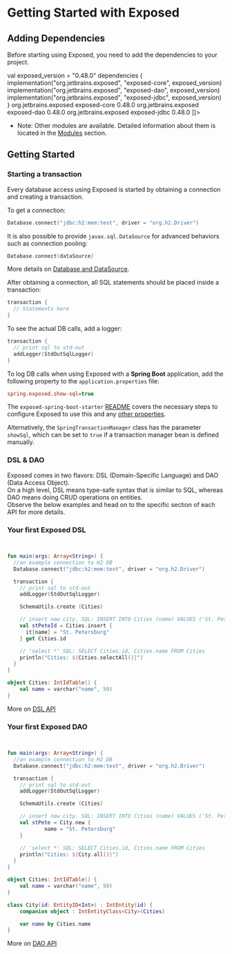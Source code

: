 # Getting Started with Exposed

## Adding Dependencies

Before starting using Exposed, you need to add the dependencies to your project.

<tabs>
<tab title="Gradle">
<code-block lang="kotlin">
val exposed_version = "0.48.0"
dependencies {
    implementation("org.jetbrains.exposed", "exposed-core", exposed_version)
    implementation("org.jetbrains.exposed", "exposed-dao", exposed_version)
    implementation("org.jetbrains.exposed", "exposed-jdbc", exposed_version)
}
</code-block>
</tab>
<tab title="Maven">
<code-block lang="xml">
<![CDATA[
<dependencies>
    <dependency>
      <groupId>org.jetbrains.exposed</groupId>
      <artifactId>exposed-core</artifactId>
      <version>0.48.0</version>
    </dependency>
    <dependency>
      <groupId>org.jetbrains.exposed</groupId>
      <artifactId>exposed-dao</artifactId>
      <version>0.48.0</version>
    </dependency>
    <dependency>
      <groupId>org.jetbrains.exposed</groupId>
      <artifactId>exposed-jdbc</artifactId>
      <version>0.48.0</version>
    </dependency>
</dependencies>
]]>
</code-block>
</tab>
</tabs>

- Note: Other modules are available. Detailed information about them is located in the [Modules](Exposed-Modules.md) section.

## Getting Started

### Starting a transaction

Every database access using Exposed is started by obtaining a connection and creating a transaction.

To get a connection:

```kotlin
Database.connect("jdbc:h2:mem:test", driver = "org.h2.Driver")
```

It is also possible to provide `javax.sql.DataSource` for advanced behaviors such as connection pooling:

```kotlin
Database.connect(dataSource)
```

More details on [Database and DataSource](Database-and-DataSource.md).

After obtaining a connection, all SQL statements should be placed inside a transaction:

```kotlin
transaction {
  // Statements here
}
```

To see the actual DB calls, add a logger:

```kotlin
transaction {
  // print sql to std-out
  addLogger(StdOutSqlLogger)
}
```

To log DB calls when using Exposed with a **Spring Boot** application, add the following property to the `application.properties` file:
```ini
spring.exposed.show-sql=true
```

The `exposed-spring-boot-starter` [README](https://github.com/JetBrains/Exposed/tree/main/exposed-spring-boot-starter#configuring-exposed) covers the necessary steps to configure Exposed to use this and any [other properties](https://github.com/JetBrains/Exposed/tree/main/exposed-spring-boot-starter#automatic-schema-creation).

Alternatively, the `SpringTransactionManager` class has the parameter `showSql`, which can be set to `true` if a transaction manager bean is defined manually.

### DSL & DAO

Exposed comes in two flavors: DSL (Domain-Specific Language) and DAO (Data Access Object).  
On a high level, DSL means type-safe syntax that is similar to SQL, whereas DAO means doing CRUD operations on entities.  
Observe the below examples and head on to the specific section of each API for more details.

### Your first Exposed DSL

```kotlin


fun main(args: Array<String>) {
  //an example connection to H2 DB
  Database.connect("jdbc:h2:mem:test", driver = "org.h2.Driver")

  transaction {
    // print sql to std-out
    addLogger(StdOutSqlLogger)

    SchemaUtils.create (Cities)

    // insert new city. SQL: INSERT INTO Cities (name) VALUES ('St. Petersburg')
    val stPeteId = Cities.insert {
      it[name] = "St. Petersburg"
    } get Cities.id

    // 'select *' SQL: SELECT Cities.id, Cities.name FROM Cities
    println("Cities: ${Cities.selectAll()}")
  }
}

object Cities: IntIdTable() {
    val name = varchar("name", 50)
}

```

More on [DSL API](Deep-Dive-into-DSL.md)

### Your first Exposed DAO

```kotlin


fun main(args: Array<String>) {
  //an example connection to H2 DB
  Database.connect("jdbc:h2:mem:test", driver = "org.h2.Driver")

  transaction {
    // print sql to std-out
    addLogger(StdOutSqlLogger)

    SchemaUtils.create (Cities)

    // insert new city. SQL: INSERT INTO Cities (name) VALUES ('St. Petersburg')
    val stPete = City.new {
            name = "St. Petersburg"
    }

    // 'select *' SQL: SELECT Cities.id, Cities.name FROM Cities
    println("Cities: ${City.all()}")
  }
}

object Cities: IntIdTable() {
    val name = varchar("name", 50)
}

class City(id: EntityID<Int>) : IntEntity(id) {
    companion object : IntEntityClass<City>(Cities)

    var name by Cities.name
}
```

More on [DAO API](Deep-Dive-into-DAO.md)
